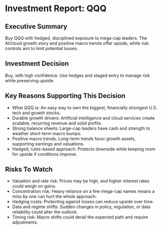 # Investment Report: QQQ
## Executive Summary
Buy QQQ with hedged, disciplined exposure to mega-cap leaders. The AI/cloud growth story and positive macro trends offer upside, while risk controls aim to limit potential losses.

## Investment Decision
Buy, with high confidence. Use hedges and staged entry to manage risk while preserving upside.

## Key Reasons Supporting This Decision
- What QQQ is: An easy way to own the biggest, financially strongest U.S. tech and growth stocks.
- Durable growth drivers: Artificial intelligence and cloud services create scalable, recurring revenue and solid profits.
- Strong balance sheets: Large-cap leaders have cash and strength to weather short-term macro bumps.
- Positive macro trends: Long-term trends favor growth assets, supporting earnings and valuations.
- Hedged, rules-based approach: Protects downside while keeping room for upside if conditions improve.

## Risks To Watch
- Valuation and rate risk: Prices may be high, and higher interest rates could weigh on gains.
- Concentration risk: Heavy reliance on a few mega-cap names means a miss by one can hurt the whole approach.
- Hedging costs: Protecting against losses can reduce upside over time.
- Data and regime shifts: Sudden changes in policy, regulation, or data reliability could alter the outlook.
- Timing risk: Macro shifts could derail the expected path and require adjustments.